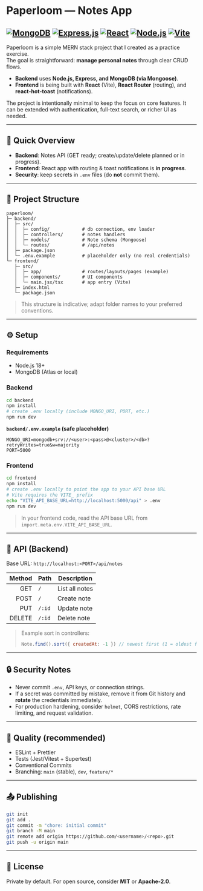 # Paperloom — Notes App

[![MongoDB](https://img.shields.io/badge/MongoDB-4EA94B?style=for-the-badge&logo=mongodb&logoColor=white)](https://www.mongodb.com/)
[![Express.js](https://img.shields.io/badge/Express.js-000000?style=for-the-badge&logo=express&logoColor=white)](https://expressjs.com/)
[![React](https://img.shields.io/badge/React-20232A?style=for-the-badge&logo=react&logoColor=61DAFB)](https://react.dev/)
[![Node.js](https://img.shields.io/badge/Node.js-43853D?style=for-the-badge&logo=node.js&logoColor=white)](https://nodejs.org/)
[![Vite](https://img.shields.io/badge/Vite-646CFF?style=for-the-badge&logo=vite&logoColor=white)](https://vitejs.dev/)
---

Paperloom is a simple MERN stack project that I created as a practice exercise.  
The goal is straightforward: **manage personal notes** through clear CRUD flows.

- **Backend** uses **Node.js, Express, and MongoDB (via Mongoose)**.
- **Frontend** is being built with **React** (Vite), **React Router** (routing), and **react-hot-toast** (notifications).

The project is intentionally minimal to keep the focus on core features. It can be extended with authentication, full-text search, or richer UI as needed.

---

## 🚀 Quick Overview

- **Backend**: Notes API (GET ready; create/update/delete planned or in progress).
- **Frontend**: React app with routing & toast notifications is **in progress**.
- **Security**: keep secrets in `.env` files (do **not** commit them).

---

## 📂 Project Structure

```
paperloom/
├─ backend/
│  ├─ src/
│  │  ├─ config/            # db connection, env loader
│  │  ├─ controllers/       # notes handlers
│  │  ├─ models/            # Note schema (Mongoose)
│  │  └─ routes/            # /api/notes
│  ├─ package.json
│  └─ .env.example          # placeholder only (no real credentials)
└─ frontend/
   ├─ src/
   │  ├─ app/               # routes/layouts/pages (example)
   │  ├─ components/        # UI components
   │  └─ main.jsx/tsx       # app entry (Vite)
   ├─ index.html
   └─ package.json
```

> This structure is indicative; adapt folder names to your preferred conventions.

---

## ⚙️ Setup

### Requirements
- Node.js 18+
- MongoDB (Atlas or local)

### Backend
```bash
cd backend
npm install
# create .env locally (include MONGO_URI, PORT, etc.)
npm run dev
```

**`backend/.env.example` (safe placeholder)**
```env
MONGO_URI=mongodb+srv://<user>:<pass>@<cluster>/<db>?retryWrites=true&w=majority
PORT=5000
```

### Frontend
```bash
cd frontend
npm install
# create .env locally to point the app to your API base URL
# Vite requires the VITE_ prefix
echo "VITE_API_BASE_URL=http://localhost:5000/api" > .env
npm run dev
```

> In your frontend code, read the API base URL from `import.meta.env.VITE_API_BASE_URL`.

---

## 📡 API (Backend)

Base URL: `http://localhost:<PORT>/api/notes`

| Method | Path   | Description    |
|------: |------- |----------------|
| GET    | `/`    | List all notes |
| POST   | `/`    | Create note    |
| PUT    | `/:id` | Update note    |
| DELETE | `/:id` | Delete note    |

> Example sort in controllers:  
> ```js
> Note.find().sort({ createdAt: -1 }) // newest first (1 = oldest first)
> ```

---

## 🔒 Security Notes

- Never commit `.env`, API keys, or connection strings.
- If a secret was committed by mistake, remove it from Git history and **rotate** the credentials immediately.
- For production hardening, consider `helmet`, CORS restrictions, rate limiting, and request validation.

---

## 🧪 Quality (recommended)

- ESLint + Prettier
- Tests (Jest/Vitest + Supertest)
- Conventional Commits
- Branching: `main` (stable), `dev`, `feature/*`

---

## 📤 Publishing

```bash
git init
git add .
git commit -m "chore: initial commit"
git branch -M main
git remote add origin https://github.com/<username>/<repo>.git
git push -u origin main
```

---

## 📄 License

Private by default. For open source, consider **MIT** or **Apache-2.0**.
